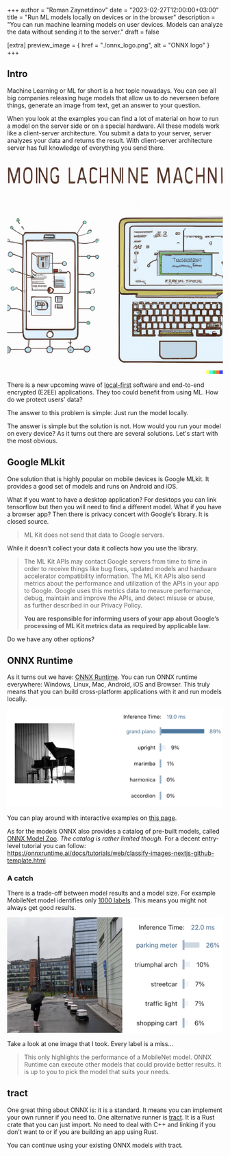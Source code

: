 +++
author = "Roman Zaynetdinov"
date = "2023-02-27T12:00:00+03:00"
title = "Run ML models locally on devices or in the browser"
description = "You can run machine learning models on user devices. Models can analyze the data without sending it to the server."
draft = false

[extra]
preview_image = { href = "./onnx_logo.png", alt = "ONNX logo" }
+++

## Intro

Machine Learning or ML for short is a hot topic nowadays. You can see all big companies releasing huge models that allow us to do neverseen before things, generate an image from text, get an answer to your question.

When you look at the examples you can find a lot of material on how to run a model on the server side or on a special hardware. All these models work like a client-server architecture. You submit a data to your server, server analyzes your data and returns the result. With client-server architecture server has full knowledge of everything you send there.

<labeled-img label="OpenAI generated ML logo">
<img src="./openai-ml-logo.jpg" alt="OpenAI generated ML logo" />
</labeled-img>

There is a new upcoming wave of [local-first](https://www.inkandswitch.com/local-first/) software and end-to-end encrypted (E2EE) applications. They too could benefit from using ML. How do we protect users' data? 

The answer to this problem is simple: Just run the model locally.

The answer is simple but the solution is not. How would you run your model on every device? As it turns out there are several solutions. Let's start with the most obvious.


## Google MLkit

One solution that is highly popular on mobile devices is Google MLkit. It provides a good set of models and runs on Android and iOS. 

What if you want to have a desktop application? For desktops you can link tensorflow but then you will need to find a different model. What if you have a browser app? Then there is privacy concert with Google's library. It is closed source. 

> ML Kit does not send that data to Google servers.

While it doesn't collect your data it collects how you use the library.

> The ML Kit APIs may contact Google servers from time to time in order to receive things like bug fixes, updated models and hardware accelerator compatibility information. The ML Kit APIs also send metrics about the performance and utilization of the APIs in your app to Google. Google uses this metrics data to measure performance, debug, maintain and improve the APIs, and detect misuse or abuse, as further described in our Privacy Policy.
>
> **You are responsible for informing users of your app about Google’s processing of ML Kit metrics data as required by applicable law.**

Do we have any other options?


## ONNX Runtime

As it turns out we have: [ONNX Runtime](https://onnxruntime.ai/). You can run ONNX runtime everywhere: Windows, Linux, Mac, Android, iOS and Browser. This truly means that you can build cross-platform applications with it and run models locally.

<labeled-img label="MobileNet example identifying a piano">
<img src="./mobile-net-piano.jpg" alt="Mobile Net Piano result" />
</labeled-img>

You can play around with interactive examples on [this page](https://microsoft.github.io/onnxruntime-web-demo/). 

As for the models ONNX also provides a catalog of pre-built models, called [ONNX Model Zoo](https://github.com/onnx/models). *The catalog is rather limited though.* For a decent entry-level tutorial you can follow: <https://onnxruntime.ai/docs/tutorials/web/classify-images-nextjs-github-template.html>

### A catch

There is a trade-off between model results and a model size. For example MobileNet model identifies only [1000 labels](https://github.com/sonos/tract/blob/main/examples/onnx-mobilenet-v2/imagenet_slim_labels.txt). This means you might not always get good results.

<labeled-img label="MobileNet test results">
<img src="./mobile-net-custom.jpg" alt="Mobile Net piano results" />
</labeled-img>

Take a look at one image that I took. Every label is a miss...

> This only highlights the performance of a MobileNet model. ONNX Runtime can execute other models that could provide better results. It is up to you to pick the model that suits your needs.


## tract

One great thing about ONNX is: it is a standard. It means you can implement your own runner if you need to. One alternative runner is [tract](https://github.com/sonos/tract). It is a Rust crate that you can just import. No need to deal with C++ and linking if you don't want to or if you are building an app using Rust.

You can continue using your existing ONNX models with tract.

